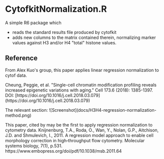 # CytofkitNormalization.R

A simple R6 package which
 
  - reads the standard results file produced by cytofkit
  - adds new columns to the matrix contained therein, normalizing
    marker values against H3 and/or H4 "total" histone values.
    
## Reference

From Alex Kuo's group, this paper applies linear regression
normalization to cytof data.
<p>
Cheung, Peggie, et al. "Single-cell chromatin modification profiling reveals increased 
epigenetic variations with aging." Cell 173.6 (2018): 1385-1397. 
DOI: [https://doi.org/10.1016/j.cell.2018.03.079](https://doi.org/10.1016/j.cell.2018.03.079)
<p>
The relevant section:
![Screenshot](docs/H3H4-regression-normalization-method.png)

<p>
This paper, cited by  may be the first to apply regression normalization to
cytometry data.
Knijnenburg, T.A., Roda, O., Wan, Y., Nolan, G.P., Aitchison, J.D. and
Shmulevich, I., 2011. A regression model approach to enable cell
morphology correction in high‐throughput flow cytometry. Molecular
systems biology, 7(1), p.531. https://www.embopress.org/doi/pdf/10.1038/msb.2011.64

